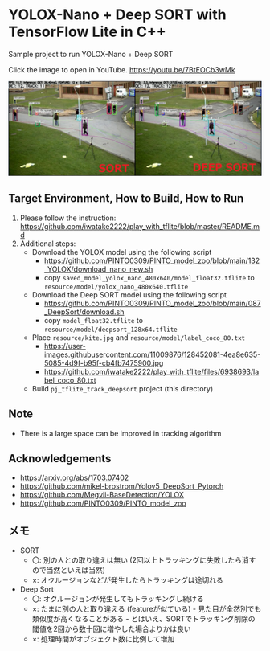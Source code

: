 # YOLOX-Nano + Deep SORT with TensorFlow Lite in C++
Sample project to run YOLOX-Nano + Deep SORT

Click the image to open in YouTube. https://youtu.be/7BtEOCb3wMk

[![00_doc/deepsort.jpg](00_doc/deepsort.jpg)](https://youtu.be/7BtEOCb3wMk)


## Target Environment, How to Build, How to Run
1. Please follow the instruction: https://github.com/iwatake2222/play_with_tflite/blob/master/README.md
2. Additional steps:
    - Download the YOLOX model using the following script
        - https://github.com/PINTO0309/PINTO_model_zoo/blob/main/132_YOLOX/download_nano_new.sh
        - copy `saved_model_yolox_nano_480x640/model_float32.tflite` to `resource/model/yolox_nano_480x640.tflite`
    - Download the Deep SORT model using the following script
        - https://github.com/PINTO0309/PINTO_model_zoo/blob/main/087_DeepSort/download.sh
        - copy `model_float32.tflite` to `resource/model/deepsort_128x64.tflite`
    - Place  `resource/kite.jpg` and `resource/model/label_coco_80.txt`
        - https://user-images.githubusercontent.com/11009876/128452081-4ea8e635-5085-4d9f-b95f-cb4fb7475900.jpg
        - https://github.com/iwatake2222/play_with_tflite/files/6938693/label_coco_80.txt
    - Build  `pj_tflite_track_deepsort` project (this directory)

## Note
- There is a large space can be improved in tracking algorithm

## Acknowledgements
- https://arxiv.org/abs/1703.07402
- https://github.com/mikel-brostrom/Yolov5_DeepSort_Pytorch
- https://github.com/Megvii-BaseDetection/YOLOX
- https://github.com/PINTO0309/PINTO_model_zoo


## メモ
- SORT
  - 〇: 別の人との取り違えは無い (2回以上トラッキングに失敗したら消すので当然といえば当然)
  - ×: オクルージョンなどが発生したらトラッキングは途切れる
- Deep Sort
  - 〇: オクルージョンが発生してもトラッキングし続ける
  - ×: たまに別の人と取り違える (featureが似ている)
        - 見た目が全然別でも類似度が高くなることがある
        - とはいえ、SORTでトラッキング削除の閾値を2回から数十回に増やした場合よりかは良い
  - ×: 処理時間がオブジェクト数に比例して増加

